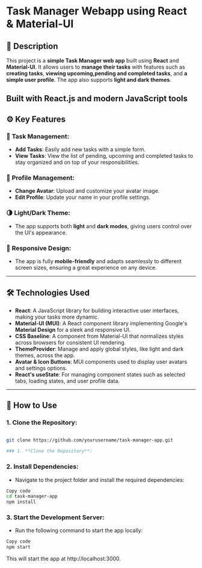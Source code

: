 # Task Manager Webapp using React & Material-UI

## 🌟 Description
This project is a **simple Task Manager web app** built using **React** and **Material-UI**. It allows users to **manage their tasks** with features such as **creating tasks**, **viewing upcoming,pending and completed tasks**, and **a simple user profile**. The app also supports **light and dark themes**.

Built with React.js and modern JavaScript tools
---

## ⚙️ Key Features

### 📝 **Task Management**:
- **Add Tasks**: Easily add new tasks with a simple form.
- **View Tasks**: View the list of pending, upcoming and completed tasks to stay organized and on top of your responsibilities.

### 👤 **Profile Management**:
- **Change Avatar**: Upload and customize your avatar image.
- **Edit Profile**: Update your name in your profile settings.

### 🌗 **Light/Dark Theme**:
- The app supports both **light** and **dark modes**, giving users control over the UI's appearance.

### 📱 **Responsive Design**:
- The app is fully **mobile-friendly** and adapts seamlessly to different screen sizes, ensuring a great experience on any device.

---

## 🛠️ Technologies Used
- **React**: A JavaScript library for building interactive user interfaces, making your tasks more dynamic.
- **Material-UI (MUI)**: A React component library implementing Google's **Material Design** for a sleek and responsive UI.
- **CSS Baseline**: A component from Material-UI that normalizes styles across browsers for consistent UI rendering.
- **ThemeProvider**: Manage and apply global styles, like light and dark themes, across the app.
- **Avatar & Icon Buttons**: MUI components used to display user avatars and settings options.
- **React's useState**: For managing component states such as selected tabs, loading states, and user profile data.

---


## 🚀 How to Use

### 1. **Clone the Repository**:
```bash

git clone https://github.com/yourusername/task-manager-app.git

### 1. **Clone the Repository**:

```

### 2. **Install Dependencies**:
- Navigate to the project folder and install the required dependencies:

```bash
Copy code
cd task-manager-app
npm install
```

### 3. **Start the Development Server**:
- Run the following command to start the app locally:

```bash
Copy code
npm start
```
This will start the app at http://localhost:3000.


